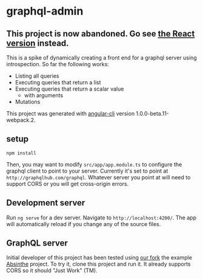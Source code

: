 # graphql-admin

## This project is now abandoned. Go see [the React version](http://github.com/gaslight/graphql-admin-react) instead.

This is a spike of dynamically creating a front end for a graphql server using introspection.
So far the following works:

* Listing all queries
* Executing queries that return a list
* Executing queries that return a scalar value
  * with arguments
* Mutations

This project was generated with [angular-cli](https://github.com/angular/angular-cli) version 1.0.0-beta.11-webpack.2.

## setup

```
npm install
```

Then, you may want to modify `src/app/app.module.ts` to configure the graphql client to point to your server. Currently it's set to point at `http://graphqlhub.com/graphql`. Whatever server
you point at will need to support CORS or you will get cross-origin errors.

## Development server
Run `ng serve` for a dev server. Navigate to `http://localhost:4200/`. The app will automatically reload if you change any of the source files.

## GraphQL server

Initial developer of this project has been tested using [our fork](https://github.com/gaslight/absinthe_example) the example [Absinthe](http://absinthe-graphql.org/) project. To try it, clone this
project and run it. It already supports CORS so it should "Just Work" (TM).
